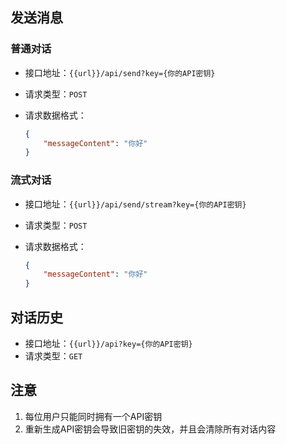 ## 发送消息

### 普通对话

- 接口地址：`{{url}}/api/send?key={你的API密钥}`

- 请求类型：`POST`

- 请求数据格式：

  ```json
  {
      "messageContent": "你好"
  }
  ```


### 流式对话

- 接口地址：`{{url}}/api/send/stream?key={你的API密钥}`

- 请求类型：`POST`

- 请求数据格式：

  ```json
  {
      "messageContent": "你好"
  }
  ```

## 对话历史

- 接口地址：`{{url}}/api?key={你的API密钥}`
- 请求类型：`GET`

## 注意

1. 每位用户只能同时拥有一个API密钥
2. 重新生成API密钥会导致旧密钥的失效，并且会清除所有对话内容
